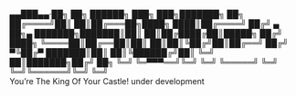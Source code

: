 ▄▄███▄▄·██╗  ██╗ ██████╗ ███╗   ███╗███████╗    ██╗         
██╔════╝██║  ██║██╔═══██╗████╗ ████║██╔════╝   ██╔╝   ▄ ██╗▄
███████╗███████║██║   ██║██╔████╔██║█████╗    ██╔╝     ████╗
╚════██║██╔══██║██║   ██║██║╚██╔╝██║██╔══╝   ██╔╝     ▀╚██╔▀
███████║██║  ██║╚██████╔╝██║ ╚═╝ ██║███████╗██╔╝   ██╗  ╚═╝ 
╚═▀▀▀══╝╚═╝  ╚═╝ ╚═════╝ ╚═╝     ╚═╝╚══════╝╚═╝    ╚═╝      
You’re The King Of Your Castle!
under development